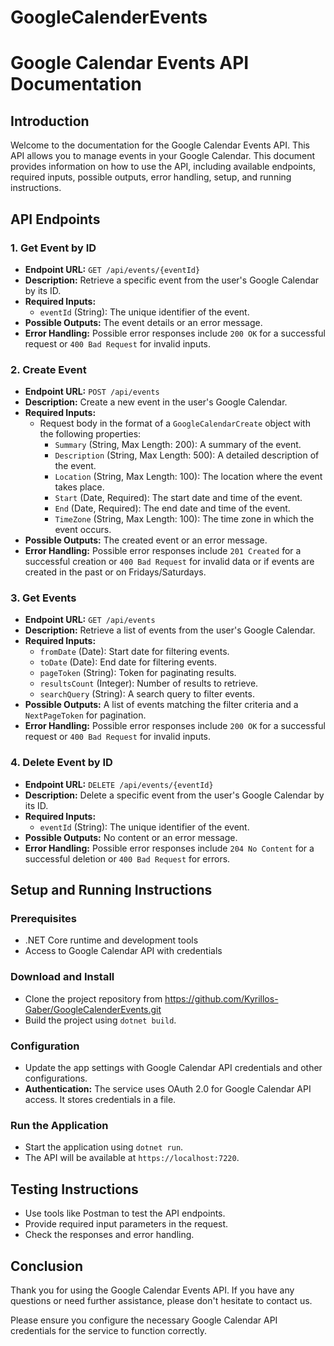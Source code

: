 # GoogleCalenderEvents

# Google Calendar Events API Documentation

## Introduction

Welcome to the documentation for the Google Calendar Events API. This API allows you to manage events in your Google Calendar. This document provides information on how to use the API, including available endpoints, required inputs, possible outputs, error handling, setup, and running instructions.

## API Endpoints

### 1. Get Event by ID

- **Endpoint URL:** `GET /api/events/{eventId}`
- **Description:** Retrieve a specific event from the user's Google Calendar by its ID.
- **Required Inputs:**
  - `eventId` (String): The unique identifier of the event.
- **Possible Outputs:** The event details or an error message.
- **Error Handling:** Possible error responses include `200 OK` for a successful request or `400 Bad Request` for invalid inputs.

### 2. Create Event

- **Endpoint URL:** `POST /api/events`
- **Description:** Create a new event in the user's Google Calendar.
- **Required Inputs:**
  - Request body in the format of a `GoogleCalendarCreate` object with the following properties:
    - `Summary` (String, Max Length: 200): A summary of the event.
    - `Description` (String, Max Length: 500): A detailed description of the event.
    - `Location` (String, Max Length: 100): The location where the event takes place.
    - `Start` (Date, Required): The start date and time of the event.
    - `End` (Date, Required): The end date and time of the event.
    - `TimeZone` (String, Max Length: 100): The time zone in which the event occurs.
- **Possible Outputs:** The created event or an error message.
- **Error Handling:** Possible error responses include `201 Created` for a successful creation or `400 Bad Request` for invalid data or if events are created in the past or on Fridays/Saturdays.

### 3. Get Events

- **Endpoint URL:** `GET /api/events`
- **Description:** Retrieve a list of events from the user's Google Calendar.
- **Required Inputs:**
  - `fromDate` (Date): Start date for filtering events.
  - `toDate` (Date): End date for filtering events.
  - `pageToken` (String): Token for paginating results.
  - `resultsCount` (Integer): Number of results to retrieve.
  - `searchQuery` (String): A search query to filter events.
- **Possible Outputs:** A list of events matching the filter criteria and a `NextPageToken` for pagination.
- **Error Handling:** Possible error responses include `200 OK` for a successful request or `400 Bad Request` for invalid inputs.

### 4. Delete Event by ID

- **Endpoint URL:** `DELETE /api/events/{eventId}`
- **Description:** Delete a specific event from the user's Google Calendar by its ID.
- **Required Inputs:**
  - `eventId` (String): The unique identifier of the event.
- **Possible Outputs:** No content or an error message.
- **Error Handling:** Possible error responses include `204 No Content` for a successful deletion or `400 Bad Request` for errors.

## Setup and Running Instructions

### Prerequisites

- .NET Core runtime and development tools
- Access to Google Calendar API with credentials

### Download and Install

- Clone the project repository from https://github.com/Kyrillos-Gaber/GoogleCalenderEvents.git
- Build the project using `dotnet build`.

### Configuration

- Update the app settings with Google Calendar API credentials and other configurations.
- **Authentication:** The service uses OAuth 2.0 for Google Calendar API access. It stores credentials in a file.

### Run the Application

- Start the application using `dotnet run`.
- The API will be available at `https://localhost:7220`.

## Testing Instructions

- Use tools like Postman to test the API endpoints.
- Provide required input parameters in the request.
- Check the responses and error handling.

## Conclusion

Thank you for using the Google Calendar Events API. If you have any questions or need further assistance, please don't hesitate to contact us.

Please ensure you configure the necessary Google Calendar API credentials for the service to function correctly.

